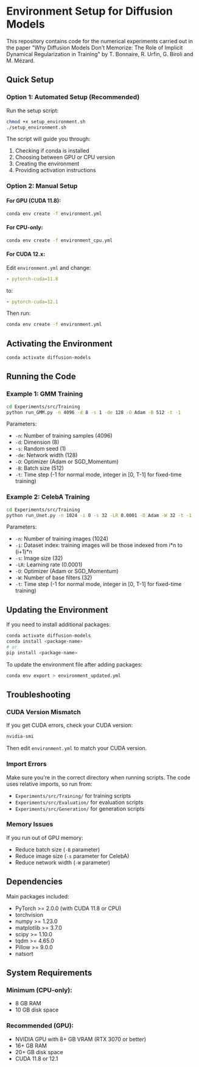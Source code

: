 # Environment Setup for Diffusion Models

This repository contains code for the numerical experiments carried out in the paper "Why Diffusion Models Don't Memorize: The Role of Implicit Dynamical Regularization in Training" by T. Bonnaire, R. Urfin, G. Biroli and M. Mézard.

## Quick Setup

### Option 1: Automated Setup (Recommended)

Run the setup script:

```bash
chmod +x setup_environment.sh
./setup_environment.sh
```

The script will guide you through:
1. Checking if conda is installed
2. Choosing between GPU or CPU version
3. Creating the environment
4. Providing activation instructions

### Option 2: Manual Setup

#### For GPU (CUDA 11.8):
```bash
conda env create -f environment.yml
```

#### For CPU-only:
```bash
conda env create -f environment_cpu.yml
```

#### For CUDA 12.x:
Edit `environment.yml` and change:
```yaml
- pytorch-cuda=11.8
```
to:
```yaml
- pytorch-cuda=12.1
```
Then run:
```bash
conda env create -f environment.yml
```

## Activating the Environment

```bash
conda activate diffusion-models
```

## Running the Code

### Example 1: GMM Training
```bash
cd Experiments/src/Training
python run_GMM.py -n 4096 -d 8 -s 1 -de 128 -O Adam -B 512 -t -1
```

Parameters:
- `-n`: Number of training samples (4096)
- `-d`: Dimension (8)
- `-s`: Random seed (1)
- `-de`: Network width (128)
- `-O`: Optimizer (Adam or SGD_Momentum)
- `-B`: Batch size (512)
- `-t`: Time step (-1 for normal mode, integer in [0, T-1] for fixed-time training)

### Example 2: CelebA Training
```bash
cd Experiments/src/Training
python run_Unet.py -n 1024 -i 0 -s 32 -LR 0.0001 -O Adam -W 32 -t -1
```

Parameters:
- `-n`: Number of training images (1024)
- `-i`: Dataset index: training images will be those indexed from i*n to (i+1)*n
- `-s`: Image size (32)
- `-LR`: Learning rate (0.0001)
- `-O`: Optimizer (Adam or SGD_Momentum)
- `-W`: Number of base filters (32)
- `-t`: Time step (-1 for normal mode, integer in [0, T-1] for fixed-time training)

## Updating the Environment

If you need to install additional packages:

```bash
conda activate diffusion-models
conda install <package-name>
# or
pip install <package-name>
```

To update the environment file after adding packages:

```bash
conda env export > environment_updated.yml
```

## Troubleshooting

### CUDA Version Mismatch
If you get CUDA errors, check your CUDA version:
```bash
nvidia-smi
```
Then edit `environment.yml` to match your CUDA version.

### Import Errors
Make sure you're in the correct directory when running scripts. The code uses relative imports, so run from:
- `Experiments/src/Training/` for training scripts
- `Experiments/src/Evaluation/` for evaluation scripts
- `Experiments/src/Generation/` for generation scripts

### Memory Issues
If you run out of GPU memory:
- Reduce batch size (`-B` parameter)
- Reduce image size (`-s` parameter for CelebA)
- Reduce network width (`-W` parameter)

## Dependencies

Main packages included:
- PyTorch >= 2.0.0 (with CUDA 11.8 or CPU)
- torchvision
- numpy >= 1.23.0
- matplotlib >= 3.7.0
- scipy >= 1.10.0
- tqdm >= 4.65.0
- Pillow >= 9.0.0
- natsort

## System Requirements

### Minimum (CPU-only):
- 8 GB RAM
- 10 GB disk space

### Recommended (GPU):
- NVIDIA GPU with 8+ GB VRAM (RTX 3070 or better)
- 16+ GB RAM
- 20+ GB disk space
- CUDA 11.8 or 12.1
